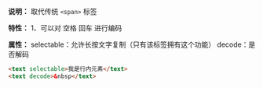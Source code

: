 **说明：** 取代传统 `<span>` 标签

**特性：**
  1、可以对 空格 回车 进行编码

**属性：**
  selectable：允许长按文字复制（只有该标签拥有这个功能）
  decode：是否解码 

```html
<text selectable>我是行内元素</text>
<text decode>&nbsp</text>
```